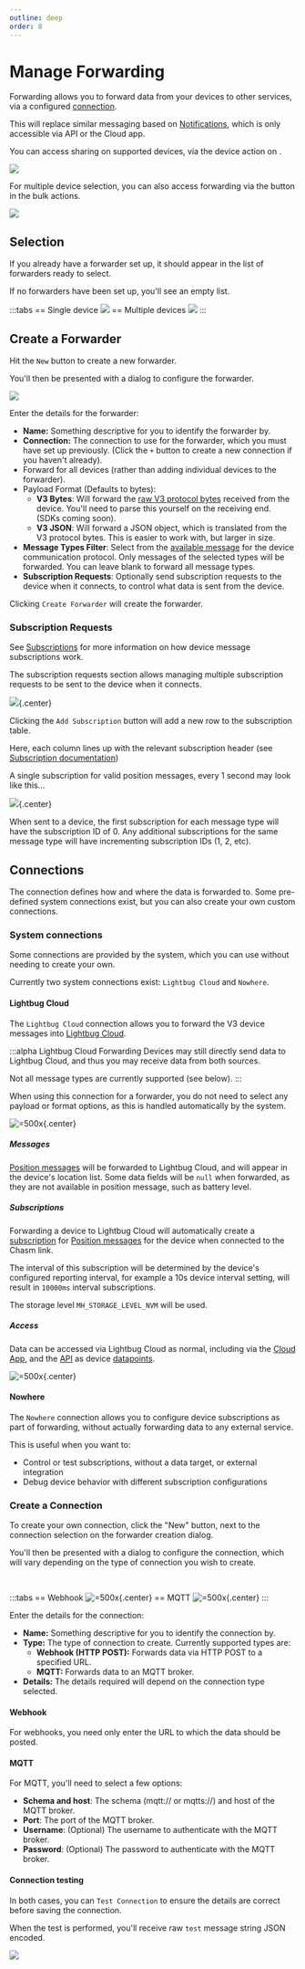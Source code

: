 ```yaml
---
outline: deep
order: 8
---
```

# Manage Forwarding

<DeviceCompatibilityV3 float="right" />

Forwarding allows you to forward data from your devices to other services, via a configured [connection](#connections).

This will replace similar messaging based on [Notifications](/apps/cloud/account/notifications), which is only accessible via API or the Cloud app.

You can access sharing on supported devices, via the <IconWithLabel iconName="arrow-forward-outline" label="Forwarding" size="1.5em" /> device action on <LinkWithDestination href="https://admin.lightbug.cloud/#/pages/devices" label="the devices admin page" destination="ADMIN" />.

![](https://upload.r2.lb.chasm.cloud/2025/10/He9gWHUObe.png)

For multiple device selection, you can also access forwarding via the <IconWithLabel iconName="arrow-forward-outline" label="Forwarding" size="1.5em" /> button in the bulk actions.

![](https://upload.r2.lb.chasm.cloud/2025/10/Yhgf34LAel.png)

## Selection

If you already have a forwarder set up, it should appear in the list of forwarders ready to select.

If no forwarders have been set up, you'll see an empty list.

:::tabs
== Single device
![](https://upload.r2.lb.chasm.cloud/2025/10/imgur/zkPvShs.png)
== Multiple devices
![](https://upload.r2.lb.chasm.cloud/2025/10/chrome_bXJ5YB7FYB.png)
:::

## Create a Forwarder

Hit the `New` button to create a new forwarder.

You'll then be presented with a dialog to configure the forwarder.

![](https://upload.r2.lb.chasm.cloud/2025/10/Vt2B4ee5fm.png)

Enter the details for the forwarder:
 - **Name:** Something descriptive for you to identify the forwarder by.
 - **Connection:** The connection to use for the forwarder, which you must have set up previously. (Click the `+` button to create a new connection if you haven't already).
 - Forward for all devices (rather than adding individual devices to the forwarder).
 - Payload Format (Defaults to bytes):
    - **V3 Bytes**: Will forward the [raw V3 protocol bytes](/devices/api/protocol/) received from the device. You'll need to parse this yourself on the receiving end. (SDKs coming soon).
    - **V3 JSON**: Will forward a JSON object, which is translated from the V3 protocol bytes. This is easier to work with, but larger in size.
 - **Message Types Filter**: Select from the [available message](/devices/api/messages/) for the device communication protocol. Only messages of the selected types will be forwarded. You can leave blank to forward all message types.
 - **Subscription Requests**: Optionally send subscription requests to the device when it connects, to control what data is sent from the device.

Clicking `Create Forwarder` will create the forwarder.

### Subscription Requests

See [Subscriptions](/devices/api/subscriptions/) for more information on how device message subscriptions work.

The subscription requests section allows managing multiple subscription requests to be sent to the device when it connects.

![](https://upload.r2.lb.chasm.cloud/2025/10/chrome_ItQT1ADAxT.png){.center}

Clicking the `Add Subscription` button will add a new row to the subscription table.

Here, each column lines up with the relevant subscription header (see [Subscription documentation](/devices/api/subscriptions/))

A single subscription for valid position messages, every 1 second may look like this...

![](https://upload.r2.lb.chasm.cloud/2025/10/chrome_2WIrIPaDbE.png){.center}

When sent to a device, the first subscription for each message type will have the subscription ID of 0. Any additional subscriptions for the same message type will have incrementing subscription IDs (1, 2, etc).

## Connections

The connection defines how and where the data is forwarded to. Some pre-defined system connections exist, but you can also create your own custom connections.

### System connections

Some connections are provided by the system, which you can use without needing to create your own.

Currently two system connections exist: `Lightbug Cloud` and `Nowhere`.

#### Lightbug Cloud

The `Lightbug Cloud` connection allows you to forward the V3 device messages into [Lightbug Cloud](/apps/cloud/).

:::alpha Lightbug Cloud Forwarding
Devices may still directly send data to Lightbug Cloud, and thus you may receive data from both sources.

Not all message types are currently supported (see below).
:::

When using this connection for a forwarder, you do not need to select any payload or format options, as this is handled automatically by the system.

![=500x](https://upload.r2.lb.chasm.cloud/2025/10/chrome_KlGKaWWJ00.png){.center}

##### Messages

[Position messages](/devices/api/messages/15-position) will be forwarded to Lightbug Cloud, and will appear in the device's location list. Some data fields will be `null` when forwarded, as they are not available in position message, such as battery level.

##### Subscriptions

Forwarding a device to Lightbug Cloud will automatically create a [subscription](/devices/api/subscriptions/) for [Position messages](/devices/api/messages/15-position) for the device when connected to the Chasm link.

The interval of this subscription will be determined by the device's configured reporting interval, for example a 10s device interval setting, will result in `10000ms` interval subscriptions.

The storage level `MH_STORAGE_LEVEL_NVM` will be used.

##### Access

Data can be accessed via Lightbug Cloud as normal, including via the [Cloud App](/apps/cloud/), and the [API](/apis/) as device [datapoints](/terminology/points).

![=500x](https://upload.r2.lb.chasm.cloud/2025/10/chrome_zOCfD9oQ84.png){.center}

#### Nowhere

The `Nowhere` connection allows you to configure device subscriptions as part of forwarding, without actually forwarding data to any external service.

This is useful when you want to:

- Control or test subscriptions, without a data target, or external integration
- Debug device behavior with different subscription configurations

### Create a Connection

To create your own connection, click the "New" button, next to the connection selection on the forwarder creation dialog.

You'll then be presented with a dialog to configure the connection, which will vary depending on the type of connection you wish to create.

![]()
![]()

:::tabs
== Webhook
![=500x](https://upload.r2.lb.chasm.cloud/2025/10/chrome_tkmI6tf1d5.png){.center}
== MQTT
![=500x](https://upload.r2.lb.chasm.cloud/2025/10/chrome_fF0gq0mXQX.png){.center}
:::

Enter the details for the connection:
 - **Name:** Something descriptive for you to identify the connection by.
 - **Type:** The type of connection to create. Currently supported types are:
    - **Webhook (HTTP POST):** Forwards data via HTTP POST to a specified URL.
    - **MQTT:** Forwards data to an MQTT broker.
 - **Details:** The details required will depend on the connection type selected.

#### Webhook

For webhooks, you need only enter the URL to which the data should be posted.

#### MQTT

For MQTT, you'll need to select a few options:
 - **Schema and host**: The schema (mqtt:// or mqtts://) and host of the MQTT broker.
 - **Port**: The port of the MQTT broker.
 - **Username**: (Optional) The username to authenticate with the MQTT broker.
 - **Password**: (Optional) The password to authenticate with the MQTT broker.

#### Connection testing

In both cases, you can `Test Connection` to ensure the details are correct before saving the connection.

When the test is performed, you'll receive raw `test` message string JSON encoded.

![](https://upload.r2.lb.chasm.cloud/2025/10/chrome_N1OJCHph8l.png)
